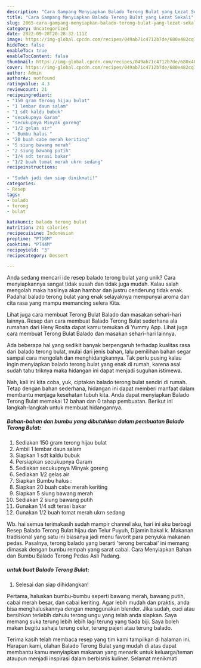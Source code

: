 ```yaml
---
description: "Cara Gampang Menyiapkan Balado Terong Bulat yang Lezat Sekali"
title: "Cara Gampang Menyiapkan Balado Terong Bulat yang Lezat Sekali"
slug: 2065-cara-gampang-menyiapkan-balado-terong-bulat-yang-lezat-sekali
category: Uncategorized
date: 2022-09-28T20:28:32.111Z
image: https://img-global.cpcdn.com/recipes/049ab71c4712b7de/680x482cq70/balado-terong-bulat-foto-resep-utama.jpg
hideToc: false
enableToc: true
enableTocContent: false
thumbnail: https://img-global.cpcdn.com/recipes/049ab71c4712b7de/680x482cq70/balado-terong-bulat-foto-resep-utama.jpg
cover: https://img-global.cpcdn.com/recipes/049ab71c4712b7de/680x482cq70/balado-terong-bulat-foto-resep-utama.jpg
author: Admin
authorAv: notfound
ratingvalue: 4.3
reviewcount: 21
recipeingredient:
- "150 gram terong hijau bulat"
- "1 lembar daun salam"
- "1 sdt kaldu bubuk"
- "secukupnya Garam"
- "secukupnya Minyak goreng"
- "1/2 gelas air"
- " Bumbu halus "
- "20 buah cabe merah keriting"
- "5 siung bawang merah"
- "2 siung bawang putih"
- "1/4 sdt terasi bakar"
- "1/2 buah tomat merah ukrn sedang"
recipeinstructions:

- "Sudah jadi dan siap dinikmati!"
categories:
- Resep
tags:
- balado
- terong
- bulat

katakunci: balado terong bulat 
nutrition: 241 calories
recipecuisine: Indonesian
preptime: "PT10M"
cooktime: "PT44M"
recipeyield: "3"
recipecategory: Dessert

---
```





Anda sedang mencari ide resep balado terong bulat yang unik? Cara menyiapkannya sangat tidak susah dan tidak juga mudah. Kalau salah mengolah maka hasilnya akan hambar dan justru cenderung tidak enak. Padahal balado terong bulat yang enak selayaknya mempunyai aroma dan cita rasa yang mampu memancing selera Kita.





Lihat juga cara membuat Terong Bulat Balado dan masakan sehari-hari lainnya. Resep dan cara membuat Balado Terong Bulat sederhana ala rumahan dari Heny Rosita dapat kamu temukan di Yummy App. Lihat juga cara membuat Terong Bulat Balado dan masakan sehari-hari lainnya.

Ada beberapa hal yang sedikit banyak berpengaruh terhadap kualitas rasa dari balado terong bulat, mulai dari jenis bahan, lalu pemilihan bahan segar sampai cara mengolah dan menghidangkannya. Tak perlu pusing kalau ingin menyiapkan balado terong bulat yang enak di rumah, karena asal sudah tahu triknya maka hidangan ini dapat menjadi suguhan istimewa.






Nah, kali ini kita coba, yuk, ciptakan balado terong bulat sendiri di rumah. Tetap dengan bahan sederhana, hidangan ini dapat memberi manfaat dalam membantu menjaga kesehatan tubuh kita. Anda dapat menyiapkan Balado Terong Bulat memakai 12 bahan dan 0 tahap pembuatan. Berikut ini langkah-langkah untuk membuat hidangannya.

<!--inarticleads1-->

##### Bahan-bahan dan bumbu yang dibutuhkan dalam pembuatan Balado Terong Bulat:

1. Sediakan 150 gram terong hijau bulat
1. Ambil 1 lembar daun salam
1. Siapkan 1 sdt kaldu bubuk
1. Persiapkan secukupnya Garam
1. Sediakan secukupnya Minyak goreng
1. Sediakan 1/2 gelas air
1. Siapkan  Bumbu halus :
1. Siapkan 20 buah cabe merah keriting
1. Siapkan 5 siung bawang merah
1. Sediakan 2 siung bawang putih
1. Gunakan 1/4 sdt terasi bakar
1. Gunakan 1/2 buah tomat merah ukrn sedang


Wb. hai semua terimakasih sudah mampir channel aku, hari ini aku berbagi Resep Balado Terong Bulat hijau dan Telur Puyuh, Dijamin bakal k. Makanan tradisional yang satu ini biasanya jadi menu favorit para penyuka makanan pedas. Pasalnya, terong balado yang berarti &#39;terong bercabai&#39; ini memang dimasak dengan bumbu rempah yang sarat cabai. Cara Menyiapkan Bahan dan Bumbu Balado Terong Pedas Asli Padang. 

<!--inarticleads2-->

#####  untuk buat Balado Terong Bulat:


1. Selesai dan siap dihidangkan!

Pertama, haluskan bumbu-bumbu seperti bawang merah, bawang putih, cabai merah besar, dan cabai keriting. Agar lebih mudah dan praktis, anda bisa menghaluskannya dengan menggunakan blender. Jika sudah, cuci atau bersihkan terlebih dahulu terong ungu yang telah anda siapkan. Saya memang suka terung lebih lebih lagi terung yang tiada biji. Saya boleh makan begitu sahaja terung celur, terung pajeri atau terung balado. 

Terima kasih telah membaca resep yang tim kami tampilkan di halaman ini. Harapan kami, olahan Balado Terong Bulat yang mudah di atas dapat membantu kamu menyiapkan makanan yang menarik untuk keluarga/teman ataupun menjadi inspirasi dalam berbisnis kuliner. Selamat menikmati

